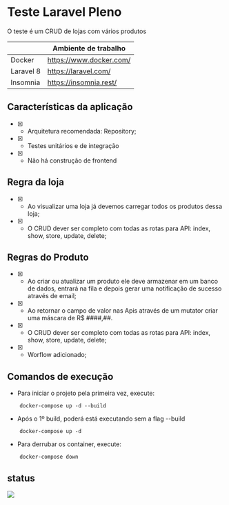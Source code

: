 # Teste Laravel Pleno
O teste é um CRUD de lojas com vários produtos

 <table style="width:100%">
    <thead>
      <tr>
        <th></th>
        <th>Ambiente de trabalho</th>
      </tr>
    </thead>
    <tbody>
      <tr>
        <td>Docker</td>
        <td><a target="_blank" href="https://www.docker.com/">https://www.docker.com/</a></td>
      </tr>   
      <tr>
        <td>Laravel 8</td>
        <td><a target="_blank" href="https://laravel.com/">https://laravel.com/</a></td>
      </tr> 
      <tr>
        <td>Insomnia</td>
        <td><a target="_blank" href="https://insomnia.rest/">https://insomnia.rest/</a></td>
      </tr>    
    </tbody>
</table>

## Características da aplicação
* [x] - Arquitetura recomendada: Repository;
* [x] - Testes unitários e de integração
* [x] - Não há construção de frontend
## Regra da loja
* [x] - Ao visualizar uma loja já devemos carregar todos os produtos dessa loja;
* [x] - O CRUD dever ser completo com todas as rotas para API: index, show, store, update, delete;

## Regras do Produto
* [x] -  Ao criar ou atualizar um produto ele deve armazenar em um banco de dados, entrará na fila e depois gerar
uma notificação de sucesso através de email;

* [x] - Ao retornar o campo de valor nas Apis através de um mutator criar uma máscara de
   R$ ####,##.

* [x] - O CRUD dever ser completo com todas as rotas para API: index, show, store,
   update, delete;

* [x] - Worflow adicionado;

## Comandos de execução

- Para iniciar o projeto pela primeira vez, execute:
```
    docker-compose up -d --build
```
- Após o 1º build, poderá está executando sem a flag --build
```
    docker-compose up -d
```
- Para derrubar os container, execute:
```
    docker-compose down
```

## status

<p><img src="https://github.com/R4YC0NLima/teste-loja/workflows/Loja-PHP%20Workflow/badge.svg"></p>
